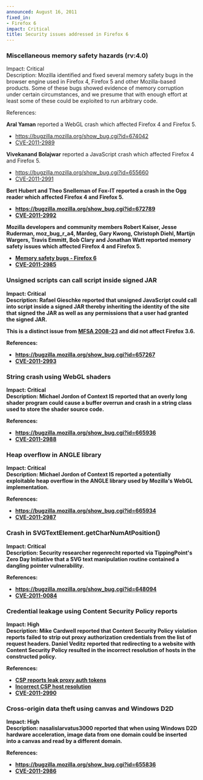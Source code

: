 ```yaml
---
announced: August 16, 2011
fixed_in:
- Firefox 6
impact: Critical
title: Security issues addressed in Firefox 6
---
```


<h3>Miscellaneous memory safety hazards (rv:4.0)</h3>

<p>
Impact: <span class="critical">Critical</span><br/>
Description: Mozilla identified and fixed several
memory safety bugs in the browser engine used in Firefox 4, Firefox 5 and other
Mozilla-based products. Some of these bugs showed evidence of memory corruption
under certain circumstances, and we presume that with enough effort at least
some of these could be exploited to run arbitrary code.</p>

<p>References:<br/></p>

<p id="cve-2011-2989"><strong>Aral Yaman</strong> reported a WebGL crash which
affected Firefox 4 and Firefox 5.
  </p><ul>
    <li><a href="https://bugzilla.mozilla.org/show_bug.cgi?id=674042">https://bugzilla.mozilla.org/show_bug.cgi?id=674042</a></li>
    <li><a class="ex-ref" href="http://cve.mitre.org/cgi-bin/cvename.cgi?name=CVE-2011-2989">CVE-2011-2989</a></li>
  </ul>


<p id="cve-2011-2991"><strong>Vivekanand Bolajwar</strong> reported a JavaScript
crash which affected Firefox 4 and Firefox 5.
  </p><ul>
    <li><a href="https://bugzilla.mozilla.org/show_bug.cgi?id=655660">https://bugzilla.mozilla.org/show_bug.cgi?id=655660</a></li>
    <li><a class="ex-ref" href="http://cve.mitre.org/cgi-bin/cvename.cgi?name=CVE-2011-2991">CVE-2011-2991</a></li>
  </ul>


<p id="cve-2011-2992"><strong/><strong>Bert Hubert</strong>
and <strong>Theo Snelleman</strong> of Fox-IT reported a crash in the Ogg reader
which affected Firefox 4 and Firefox 5.
  </p><ul>
    <li><a href="https://bugzilla.mozilla.org/show_bug.cgi?id=672789">https://bugzilla.mozilla.org/show_bug.cgi?id=672789</a></li>
    <li><a class="ex-ref" href="http://cve.mitre.org/cgi-bin/cvename.cgi?name=CVE-2011-2992">CVE-2011-2992</a></li>
  </ul>


<p id="cve-2011-2985">Mozilla developers and community members Robert Kaiser,
Jesse Ruderman, moz_bug_r_a4, Mardeg, Gary Kwong, Christoph Diehl, Martijn
Wargers, Travis Emmitt, Bob Clary and Jonathan Watt reported memory safety
issues which affected Firefox 4 and Firefox 5.</p>
<ul>
  <li><a href="https://bugzilla.mozilla.org/buglist.cgi?bug_id=646825,648206,650273,650275,651030,660517,662132,665518,667092,667512,668245,669584,650732,667315">Memory safety bugs - Firefox 6</a></li>
  <li><a class="ex-ref" href="http://cve.mitre.org/cgi-bin/cvename.cgi?name=CVE-2011-2985">CVE-2011-2985</a></li>
</ul>


<h3 id="cve-2011-2993">Unsigned scripts can call script inside signed JAR</h3>

<p>
Impact: <span class="critical">Critical</span><br/>
Description: <strong>Rafael Gieschke</strong>
reported that unsigned JavaScript could call into script inside a signed JAR
thereby inheriting the identity of the site that signed the JAR as well as any
permissions that a user had granted the signed JAR.</p>

<p class="note">This is a distinct issue
from <a href="/security/announce/2008/mfsa2008-23.html">MFSA 2008-23</a> and did
not affect Firefox 3.6.</p>

<p>References:<br/></p>

<p>
  </p><ul>
    <li><a href="https://bugzilla.mozilla.org/show_bug.cgi?id=657267">https://bugzilla.mozilla.org/show_bug.cgi?id=657267</a></li>
    <li><a class="ex-ref" href="http://cve.mitre.org/cgi-bin/cvename.cgi?name=CVE-2011-2993">CVE-2011-2993</a></li>
  </ul>



<h3 id="cve-2011-2988">String crash using WebGL shaders</h3>

<p>
Impact: <span class="critical">Critical</span><br/>
Description: <strong>Michael Jordon</strong> of
Context IS reported that an overly long shader program could cause a buffer
overrun and crash in a string class used to store the shader source code.</p>

<p>References:<br/></p>

<p>
  </p><ul>
    <li><a href="https://bugzilla.mozilla.org/show_bug.cgi?id=665936">https://bugzilla.mozilla.org/show_bug.cgi?id=665936</a></li>
    <li><a class="ex-ref" href="http://cve.mitre.org/cgi-bin/cvename.cgi?name=CVE-2011-2988">CVE-2011-2988</a></li>
  </ul>



<h3 id="cve-2011-2987">Heap overflow in ANGLE library</h3>

<p>
Impact: <span class="critical">Critical</span><br/>
Description: <strong>Michael Jordon</strong> of
Context IS reported a potentially exploitable heap overflow in the ANGLE library
used by Mozilla's WebGL implementation.</p>

<p>References:<br/></p>

<p>
  </p><ul>
    <li><a href="https://bugzilla.mozilla.org/show_bug.cgi?id=665934">https://bugzilla.mozilla.org/show_bug.cgi?id=665934</a></li>
    <li><a class="ex-ref" href="http://cve.mitre.org/cgi-bin/cvename.cgi?name=CVE-2011-2987">CVE-2011-2987</a></li>
  </ul>



<h3 id="cve-2011-0084">Crash in SVGTextElement.getCharNumAtPosition()</h3>

<p>
Impact: <span class="critical">Critical</span><br/>
Description: Security
researcher <strong>regenrecht</strong> reported via TippingPoint's Zero Day
Initiative that a SVG text manipulation routine contained a dangling pointer
vulnerability.</p>

<p>References:<br/></p>

<p>
  </p><ul>
    <li><a href="https://bugzilla.mozilla.org/show_bug.cgi?id=648094">https://bugzilla.mozilla.org/show_bug.cgi?id=648094</a></li>
    <li><a class="ex-ref" href="http://cve.mitre.org/cgi-bin/cvename.cgi?name=CVE-2011-0084">CVE-2011-0084</a></li>
  </ul>



<h3 id="cve-2011-2990">Credential leakage using Content Security Policy reports</h3>

<p>
Impact: <span class="high">High</span><br/>
Description: <strong>Mike Cardwell</strong>
reported that Content Security Policy violation reports failed to strip out
proxy authorization credentials from the list of request headers. <strong>Daniel
Veditz</strong> reported that redirecting to a website with Content Security
Policy resulted in the incorrect resolution of hosts in the constructed
policy.</p>

<p>References:<br/></p>

<p>
  </p><ul>
    <li><a href="https://bugzilla.mozilla.org/show_bug.cgi?id=664983">CSP reports leak proxy auth tokens</a></li>
    <li><a href="https://bugzilla.mozilla.org/show_bug.cgi?id=679588">Incorrect CSP host resolution</a></li>
    <li><a class="ex-ref" href="http://cve.mitre.org/cgi-bin/cvename.cgi?name=CVE-2011-2990">CVE-2011-2990</a></li>
  </ul>



<h3 id="cve-2011-2986">Cross-origin data theft using canvas and Windows D2D</h3>

<p>
Impact: <span class="high">High</span><br/>
Description: <strong>nasalislarvatus3000</strong>
reported that when using Windows D2D hardware acceleration, image data from one
domain could be inserted into a canvas and read by a different domain.</p>

<p>References:<br/></p>

<p>
  </p><ul>
    <li><a href="https://bugzilla.mozilla.org/show_bug.cgi?id=655836">https://bugzilla.mozilla.org/show_bug.cgi?id=655836</a></li>
    <li><a class="ex-ref" href="http://cve.mitre.org/cgi-bin/cvename.cgi?name=CVE-2011-2986">CVE-2011-2986</a></li>
  </ul>





